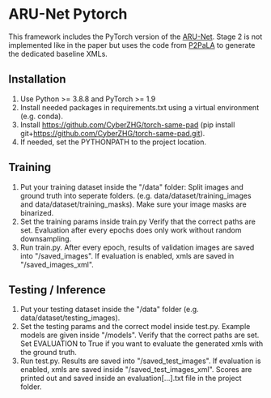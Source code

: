 # ARU-Net Pytorch
 
This framework includes the PyTorch version of the [ARU-Net](https://github.com/TobiasGruening/ARU-Net). Stage 2 is not implemented like in the paper but uses the code from [P2PaLA](https://github.com/lquirosd/P2PaLA) to generate the dedicated baseline XMLs.

## Installation
1. Use Python >= 3.8.8 and PyTorch >= 1.9
2. Install needed packages in requirements.txt using a virtual environment (e.g. conda).
3. Install https://github.com/CyberZHG/torch-same-pad (pip install git+https://github.com/CyberZHG/torch-same-pad.git).
4. If needed, set the PYTHONPATH to the project location.

## Training
1. Put your training dataset inside the "/data" folder: Split images and ground truth into seperate folders. (e.g. data/dataset/training_images and data/dataset/training_masks). Make sure your image masks are binarized.
2. Set the training params inside train.py Verify that the correct paths are set. Evaluation after every epochs does only work without random downsampling.
3. Run train.py. After every epoch, results of validation images are saved into "/saved_images". If evaluation is enabled, xmls are saved in "/saved_images_xml".


## Testing / Inference 
1. Put your testing dataset inside the "/data" folder (e.g. data/dataset/testing_images).
2. Set the testing params and the correct model inside test.py. Example models are given inside "/models". Verify that the correct paths are set. Set EVALUATION to True if you want to evaluate the generated xmls with the ground truth.
3. Run test.py. Results are saved into "/saved_test_images". If evaluation is enabled, xmls are saved inside "/saved_test_images_xml". Scores are printed out and saved inside an evaluation[...].txt file in the project folder.
